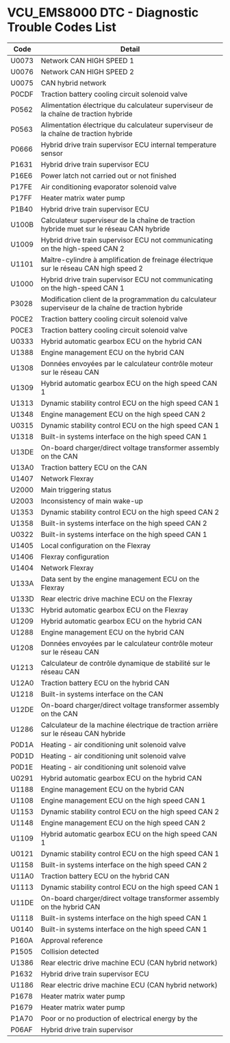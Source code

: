 # VCU_EMS8000 DTC - Diagnostic Trouble Codes List

| Code | Detail |
| - | - |
| U0073 | Network CAN HIGH SPEED 1 |
| U0076 | Network CAN HIGH SPEED 2 |
| U0075 | CAN hybrid network |
| P0CDF | Traction battery cooling circuit solenoid valve |
| P0562 | Alimentation électrique du calculateur superviseur de la chaîne de traction hybride |
| P0563 | Alimentation électrique du calculateur superviseur de la chaîne de traction hybride |
| P0666 | Hybrid drive train supervisor ECU internal temperature sensor |
| P1631 | Hybrid drive train supervisor ECU |
| P16E6 | Power latch not carried out or not finished |
| P17FE | Air conditioning evaporator solenoid valve |
| P17FF | Heater matrix water pump |
| P1B40 | Hybrid drive train supervisor ECU |
| U100B | Calculateur superviseur de la chaîne de traction hybride muet sur le réseau CAN hybride |
| U1009 | Hybrid drive train supervisor ECU not communicating on the high-speed CAN 2 |
| U1101 | Maître-cylindre à amplification de freinage électrique sur le réseau CAN high speed 2 |
| U1000 | Hybrid drive train supervisor ECU not communicating on the high-speed CAN 1 |
| P3028 | Modification client de la programmation du calculateur superviseur de la chaîne de traction hybride |
| P0CE2 | Traction battery cooling circuit solenoid valve |
| P0CE3 | Traction battery cooling circuit solenoid valve |
| U0333 | Hybrid automatic gearbox ECU on the hybrid CAN |
| U1388 | Engine management ECU on the hybrid CAN |
| U1308 | Données envoyées par le calculateur contrôle moteur sur le réseau CAN |
| U1309 | Hybrid automatic gearbox ECU on the high speed CAN 1 |
| U1313 | Dynamic stability control ECU on the high speed CAN 1 |
| U1348 | Engine management ECU on the high speed CAN 2 |
| U0315 | Dynamic stability control ECU on the high speed CAN 1 |
| U1318 | Built-in systems interface on the high speed CAN 1 |
| U13DE | On-board charger/direct voltage transformer assembly on the CAN |
| U13A0 | Traction battery ECU on the CAN |
| U1407 | Network Flexray |
| U2000 | Main triggering status |
| U2003 | Inconsistency of main wake-up |
| U1353 | Dynamic stability control ECU on the high speed CAN 2 |
| U1358 | Built-in systems interface on the high speed CAN 2 |
| U0322 | Built-in systems interface on the high speed CAN 1 |
| U1405 | Local configuration on the Flexray |
| U1406 | Flexray configuration |
| U1404 | Network Flexray |
| U133A | Data sent by the engine management ECU on the Flexray |
| U133D | Rear electric drive machine ECU on the Flexray |
| U133C | Hybrid automatic gearbox ECU on the Flexray |
| U1209 | Hybrid automatic gearbox ECU on the hybrid CAN |
| U1288 | Engine management ECU on the hybrid CAN |
| U1208 | Données envoyées par le calculateur contrôle moteur sur le réseau CAN |
| U1213 | Calculateur de contrôle dynamique de stabilité sur le réseau CAN |
| U12A0 | Traction battery ECU on the hybrid CAN |
| U1218 | Built-in systems interface on the CAN |
| U12DE | On-board charger/direct voltage transformer assembly on the CAN |
| U1286 | Calculateur de la machine électrique de traction arrière sur le réseau CAN hybride |
| P0D1A | Heating - air conditioning unit solenoid valve |
| P0D1D | Heating - air conditioning unit solenoid valve |
| P0D1E | Heating - air conditioning unit solenoid valve |
| U0291 | Hybrid automatic gearbox ECU on the hybrid CAN |
| U1188 | Engine management ECU on the hybrid CAN |
| U1108 | Engine management ECU on the high speed CAN 1 |
| U1153 | Dynamic stability control ECU on the high speed CAN 2 |
| U1148 | Engine management ECU on the high speed CAN 2 |
| U1109 | Hybrid automatic gearbox ECU on the high speed CAN 1 |
| U0121 | Dynamic stability control ECU on the high speed CAN 1 |
| U1158 | Built-in systems interface on the high speed CAN 2 |
| U11A0 | Traction battery ECU on the hybrid CAN |
| U1113 | Dynamic stability control ECU on the high speed CAN 1 |
| U11DE | On-board charger/direct voltage transformer assembly on the hybrid CAN |
| U1118 | Built-in systems interface on the high speed CAN 1 |
| U0140 | Built-in systems interface on the high speed CAN 1 |
| P160A | Approval reference |
| P1505 | Collision detected |
| U1386 | Rear electric drive machine ECU (CAN hybrid network) |
| P1632 | Hybrid drive train supervisor ECU |
| U1186 | Rear electric drive machine ECU (CAN hybrid network) |
| P1678 | Heater matrix water pump |
| P1679 | Heater matrix water pump |
| P1A70 | Poor or no production of electrical energy by the |
| P06AF | Hybrid drive train supervisor |
